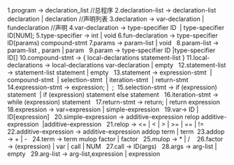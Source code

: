1.program -> declaration_list  //总程序
2.declaration-list -> declaration-list declaration | declaration  //声明列表
3.declaration -> var-declaration  | fundeclaration //声明
4.var-declaration → type-specifier ID  | type-specifier ID[NUM]; 
5.type-specifier → int | void 
6.fun-declaration → type-specifier ID(params) compound-stmt 
7.params → param-list | void  
8.param-list → param-list , param | param  
9.param → type-specifier ID |type-specifier ID[]
10.compound-stmt → { local-declarations statement-list }
11.local-declarations → local-declarations var-declaration | empty  
12.statement-list → statement-list statement | empty  
13.statement → expression-stmt  | compound-stmt  | selection-stmt  | iteration-stmt  | return-stmt  
14.expression-stmt → expression; |  ; 
15.selection-stmt → if (expression) statement  | if (expression) statement else statement  
16.iteration-stmt → while (expression) statement  
17.return-stmt → return; | return expression  
18.expression → var=expression | simple-expression  
19.var→ ID | ID[expression]  
20.simple-expression → additive-expression relop additive-expression  |additive-expression  
21.relop →  <= | < | > | >= | == | !=
22.additive-expression → additive-expression addop term | term 
23.addop → + | -  
24.term → term mulop factor | factor  
25.mulop → * | /   
26.factor → (expression) | var | call | NUM  
27.call → ID(args)  
28.args → arg-list | empty  
29.arg-list → arg-list,expression | expression  